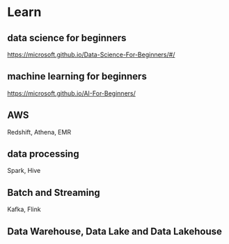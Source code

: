 # Learn

## data science for beginners
https://microsoft.github.io/Data-Science-For-Beginners/#/

## machine learning for beginners
https://microsoft.github.io/AI-For-Beginners/

## AWS
Redshift, Athena, EMR

## data processing
Spark, Hive

## Batch and Streaming
Kafka, Flink

## Data Warehouse, Data Lake and Data Lakehouse

